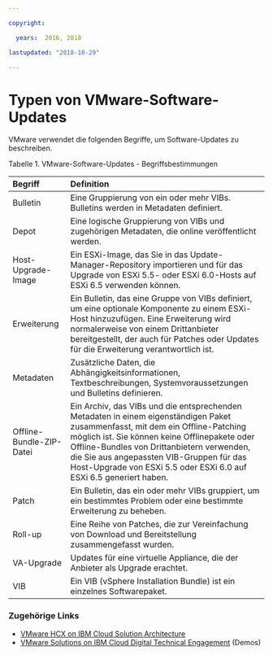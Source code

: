 ```yaml
---

copyright:

  years:  2016, 2018

lastupdated: "2018-10-29"

---
```


# Typen von VMware-Software-Updates

VMware verwendet die folgenden Begriffe, um Software-Updates zu beschreiben.

Tabelle 1. VMware-Software-Updates - Begriffsbestimmungen

| Begriff | Definition |
|:------- |:----------- |
| Bulletin |	Eine Gruppierung von ein oder mehr VIBs. Bulletins werden in Metadaten definiert. |
| Depot |	Eine logische Gruppierung von VIBs und zugehörigen Metadaten, die online veröffentlicht werden. |
| Host-Upgrade-Image |	Ein ESXi-Image, das Sie in das Update-Manager-Repository importieren und für das Upgrade von ESXi 5.5- oder ESXi 6.0-Hosts auf ESXi 6.5 verwenden können. |
| Erweiterung | 	Ein Bulletin, das eine Gruppe von VIBs definiert, um eine optionale Komponente zu einem ESXi-Host hinzuzufügen. Eine Erweiterung wird normalerweise von einem Drittanbieter bereitgestellt, der auch für Patches oder Updates für die Erweiterung verantwortlich ist. |
| Metadaten |	Zusätzliche Daten, die Abhängigkeitsinformationen, Textbeschreibungen, Systemvoraussetzungen und Bulletins definieren. |
| Offline-Bundle-ZIP-Datei |	Ein Archiv, das VIBs und die entsprechenden Metadaten in einem eigenständigen Paket zusammenfasst, mit dem ein Offline-Patching möglich ist. Sie können keine Offlinepakete oder Offline-Bundles von Drittanbietern verwenden, die Sie aus angepassten VIB-Gruppen für das Host-Upgrade von ESXi 5.5 oder ESXi 6.0 auf ESXi 6.5 generiert haben. |
| Patch |	Ein Bulletin, das ein oder mehr VIBs gruppiert, um ein bestimmtes Problem oder eine bestimmte Erweiterung zu beheben. |
| Roll-up |	Eine Reihe von Patches, die zur Vereinfachung von Download und Bereitstellung zusammengefasst wurden. |
| VA-Upgrade |	Updates für eine virtuelle Appliance, die der Anbieter als Upgrade erachtet. |
| VIB |	Ein VIB (vSphere Installation Bundle) ist ein einzelnes Softwarepaket. |

### Zugehörige Links

* [VMware HCX on IBM Cloud Solution Architecture](https://www.ibm.com/cloud/garage/files/HCX_Architecture_Design.pdf)
* [VMware Solutions on IBM Cloud Digital Technical Engagement](https://ibm-dte.mybluemix.net/ibm-vmware) (Demos)
